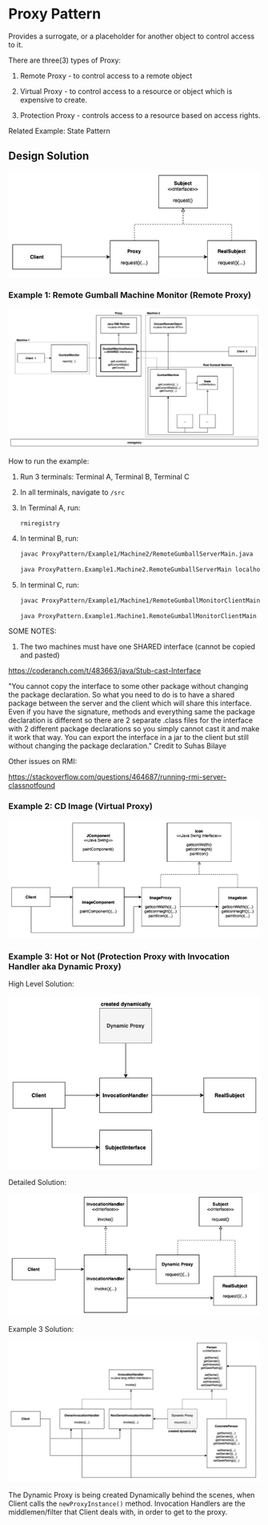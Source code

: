 # Proxy Pattern

Provides a surrogate, or a placeholder for another object to control access to it.

There are three(3) types of Proxy:

1. Remote Proxy - to control access to a remote object

2. Virtual Proxy - to control access to a resource or object which is expensive to create.

3. Protection Proxy - controls access to a resource based on access rights.

Related Example: State Pattern

## Design Solution

![Proxy Pattern Solution](images/proxy-solution.jpg)

### Example 1: Remote Gumball Machine Monitor (Remote Proxy)

![Proxy Pattern Example 1](images/proxy-example1.jpg)

How to run the example:

1. Run 3 terminals: Terminal A, Terminal B, Terminal C

2. In all terminals, navigate to `/src`

3. In Terminal A, run:

    ```
    rmiregistry
    ```

4. In terminal B, run:

    ```bash
    javac ProxyPattern/Example1/Machine2/RemoteGumballServerMain.java
    ``` 

    ```bash
    java ProxyPattern.Example1.Machine2.RemoteGumballServerMain localhost 15
    ```
   
4. In terminal C, run:

    ```bash
    javac ProxyPattern/Example1/Machine1/RemoteGumballMonitorClientMain.java
    ``` 

    ```bash
    java ProxyPattern.Example1.Machine1.RemoteGumballMonitorClientMain
    ```
   
SOME NOTES:

1. The two machines must have one SHARED interface (cannot be copied and pasted)

https://coderanch.com/t/483663/java/Stub-cast-Interface

"You cannot copy the interface to some other package without changing the package declaration. So what you need to do is to have a shared package between the server and the client which will share this interface. Even if you have the signature, methods and everything same the package declaration is different so there are 2 separate .class files for the interface with 2 different package declarations so you simply cannot cast it and make it work that way. You can export the interface in a jar to the client but still without changing the package declaration." Credit to Suhas Bilaye

Other issues on RMI:

https://stackoverflow.com/questions/464687/running-rmi-server-classnotfound


### Example 2: CD Image (Virtual Proxy)

![Proxy Pattern Example 2](images/proxy-example2.jpg)

### Example 3: Hot or Not (Protection Proxy with Invocation Handler aka Dynamic Proxy)

High Level Solution:

![Dynamic Proxy Pattern Example 3.1](images/proxy-dynamic-solution-high.jpg)

Detailed Solution:

![Dynamic Proxy Pattern Example 3.2](images/proxy-dynamic-solution.jpg)

Example 3 Solution:

![Dynamic Proxy Pattern Example 3.3](images/proxy-example3.jpg)

The Dynamic Proxy is being created Dynamically behind the scenes, when Client calls the `newProxyInstance()` method. Invocation Handlers are the middlemen/filter that Client deals with, in order to get to the proxy.




